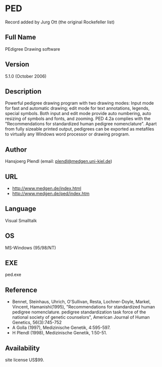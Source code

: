 # PED
Record added by Jurg Ott (the original Rockefeller list)

## Full Name
PEdigree Drawing software

## Version
5.1.0 (October 2006)

## Description
Powerful pedigree drawing program with two drawing modes: Input mode for fast and automatic drawing; edit mode for text annotations, legends, special symbols. Both input and edit mode provide auto numbering, auto resizing of symbols and fonts, and zooming. PED 4.2a complies with the "Recommendations for standardized human pedigree nomenclature". Apart from fully sizeable printed output, pedigrees can be exported as metafiles to virtually any Windows word processor or drawing program.

## Author
Hansjoerg Plendl (email: plendl@medgen.uni-kiel.de)

## URL
* http://www.medgen.de/index.html
* http://www.medgen.de/ped/index.htm

## Language
Visual Smalltalk

## OS
MS-Windows (95/98/NT)

## EXE
ped.exe

## Reference
* Bennet, Steinhaus, Uhrich, O'Sullivan, Resta, Lochner-Doyle, Markel, Vincent, Hamanishi(1995), "Recommendations for standardized human pedigree nomenclature. pedigree standardization task force of the national society of genetic counselors", American Journal of Human Genetics, 56(3):745-752
* A Golla (1997), Medizinische Genetik, 4:595-597.
* H Plendl (1998), Medizinische Genetik, 1:50-51.

## Availability
site license US$99.